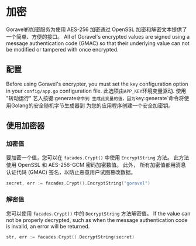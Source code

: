 # 加密

Goravel的加密服务为使用 AES-256 加密通过 OpenSSL
加密和解密文本提供了一个简单、方便的接口。 All of Goravel's encrypted values are signed using a message authentication code (GMAC) so
that their underlying value can not be modified or tampered with once encrypted.

## 配置

Before using Goravel's encrypter, you must set the `key` configuration option in your `config/app.go` configuration
file. 此选项由`APP_KEY`环境变量驱动. 使用 "转动运行" 艺人按键:generate`命令到
生成此变量的值，因为`key:generate\`命令将使用Golang的安全随机字节生成器到
为您的应用程序创建一个安全加密钥。

## 使用加密器

### 加密值

要加密一个值，您可以在 `facades.Crypt()` 中使用 `EncryptString` 方法。 此方法使用
OpenSSL 和 AES-256-GCM 密码加密数值。 此外， 所有加密值都用消息认证代码 (GMAC)
签名，以防止恶意用户试图篡改数据。

```go
secret, err := facades.Crypt().EncryptString("goravel")
```

### 解密值

您可以使用 `facades.Crypt()` 中的 `DecryptString` 方法解密值。 If the value can not be properly
decrypted, such as when the message authentication code is invalid, an error will be returned.

```go
str, err := facades.Crypt().DecryptString(secret)
```
